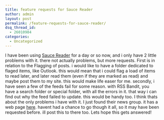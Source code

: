 ```yaml
---
title: feature requests for Sauce Reader
author: admin
layout: post
permalink: /feature-requests-for-sauce-reader/
dsq_thread_id:
  - 26010984
categories:
  - Uncategorized
---
```

I have been using [Sauce Reader][1] for a day or so now, and i only have 2 little problems with it. there not actually problems, but more requests. First is in relation to the Flagging of posts. i would like to have a folder dedicated to flaged items, like Outlook. this would mean that i could flag a load of items to read later, and later read them (even if they are marked as read) and maybe post them to my site. this would make life easer for me. secondly, i have seen a few of the feeds fail for some reason. with RSS Bandit, you have a search folder or special folder, with all the errors in it. that way i can find out why the feed failed to update. this would be handy too. I think thats about the only problems i have with it. I just found their news group. it has a web page [here][2]. havent had a chance to go though it all, so it may have been requested before. ill post this to there too. Lets hope this gets answered!

 [1]: http://www.synop.com/Products/SauceReader/
 [2]: http://www.synop.com/Support/newsgroups.php?group=synop.products.sauce.reader